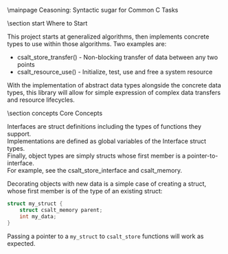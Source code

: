 \mainpage Ceasoning: Syntactic sugar for Common C Tasks

\section start Where to Start

This project starts at generalized algorithms, then implements concrete types to use within
those algorithms. Two examples are:

- csalt_store_transfer() - Non-blocking transfer of data between any two points
- csalt_resource_use() - Initialize, test, use and free a system resource

With the implementation of abstract data types alongside the concrete data types,
this library will allow for simple expression of complex data transfers and resource lifecycles.

\section concepts Core Concepts

Interfaces are struct definitions including the types of functions they support.  
Implementations are defined as global variables of the Interface struct types.  
Finally, object types are simply structs whose first member is a pointer-to-interface.  
For example, see the csalt_store_interface and csalt_memory.  

Decorating objects with new data is a simple case of creating a struct, whose first member
is of the type of an existing struct:

```cpp
struct my_struct {
	struct csalt_memory parent;
	int my_data;
}
```

Passing a pointer to a `my_struct` to `csalt_store` functions will work as expected.
